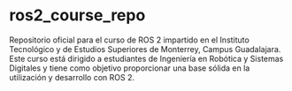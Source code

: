 # ros2_course_repo
Repositorio oficial para el curso de ROS 2 impartido en el Instituto Tecnológico y de Estudios Superiores de Monterrey, Campus Guadalajara. Este curso está dirigido a estudiantes de Ingeniería en Robótica y Sistemas Digitales y tiene como objetivo proporcionar una base sólida en la utilización y desarrollo con ROS 2.
